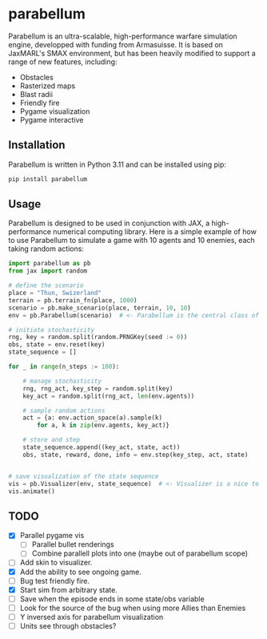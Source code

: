# parabellum

Parabellum is an ultra-scalable, high-performance warfare simulation engine, developped with funding from Armasuisse.
It is based on JaxMARL's SMAX environment, but has been heavily modified to
support a range of new features, including:
- Obstacles
- Rasterized maps
- Blast radii
- Friendly fire
- Pygame visualization
- Pygame interactive


## Installation

Parabellum is written in Python 3.11 and can be installed using pip:

```bash
pip install parabellum
```

## Usage

Parabellum is designed to be used in conjunction with JAX, a high-performance
numerical computing library. Here is a simple example of how to use Parabellum
to simulate a game with 10 agents and 10 enemies, each taking random actions:

```python
import parabellum as pb
from jax import random

# define the scenario
place = "Thun, Swizerland"
terrain = pb.terrain_fn(place, 1000)
scenario = pb.make_scenario(place, terrain, 10, 10)
env = pb.Parabellum(scenario)  # <- Parabellum is the central class of parabellum

# initiate stochasticity
rng, key = random.split(random.PRNGKey(seed := 0))
obs, state = env.reset(key)
state_sequence = []

for _ in range(n_steps := 100):

    # manage stochasticity
    rng, rng_act, key_step = random.split(key)
    key_act = random.split(rng_act, len(env.agents))

    # sample random actions
    act = {a: env.action_space(a).sample(k)
        for a, k in zip(env.agents, key_act)}

    # store and step
    state_sequence.append((key_act, state, act))
    obs, state, reward, done, info = env.step(key_step, act, state)


# save visualization of the state sequence
vis = pb.Visualizer(env, state_sequence)  # <- Visualizer is a nice to have class
vis.animate()
```

## TODO

- [x] Parallel pygame vis
    - [ ] Parallel bullet renderings
    - [ ] Combine parallell plots into one (maybe out of parabellum scope)
- [ ] Add skin to visualizer.
- [x] Add the ability to see ongoing game.
- [ ] Bug test friendly fire.
- [x] Start sim from arbitrary state.
- [ ] Save when the episode ends in some state/obs variable
- [ ] Look for the source of the bug when using more Allies than Enemies
- [ ] Y inversed axis for parabellum visualization
- [ ] Units see through obstacles? 
